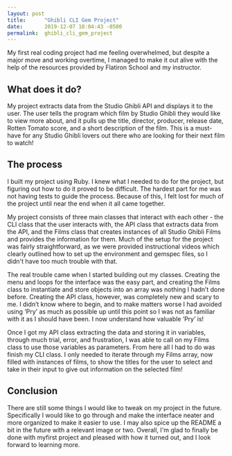 ```yaml
---
layout: post
title:      "Ghibli CLI Gem Project"
date:       2019-12-07 18:04:43 -0500
permalink:  ghibli_cli_gem_project
---
```



My first real coding project had me feeling overwhelmed, but despite a major move and working overtime, I managed to make it out alive with the help of the resources provided by Flatiron School and my instructor.

## What does it do?

My project extracts data from the Studio Ghibli API and displays it to the user. The user tells the program which film by Studio Ghibli they would like to view more about, and it pulls up the title, director, producer, release date, Rotten Tomato score, and a short description of the film. This is a must-have for any Studio Ghibli lovers out there who are looking for their next film to watch!

## The process

I built my project using Ruby. I knew what I needed to do for the project, but figuring out how to do it proved to be difficult. The hardest part for me was not having tests to guide the process. Because of this, I felt lost for much of the project until near the end when it all came together.

My project consists of three main classes that interact with each other - the CLI class that the user interacts with, the API class that extracts data from the API, and the Films class that creates instances of all Studio Ghibli Films and provides the information for them. Much of the setup for the project was fairly straightforward, as we were provided instructional videos which clearly outlined how to set up the environment and gemspec files, so I didn't have too much trouble with that.

The real trouble came when I started building out my classes. Creating the menu and loops for the interface was the easy part, and creating the Films class to instantiate and store objects into an array was nothing I hadn’t done before. Creating the API class, however, was completely new and scary to me. I didn’t know where to begin, and to make matters worse I had avoided using ‘Pry’ as much as possible up until this point so I was not as familiar with it as I should have been. I now understand how valuable ‘Pry’ is!

Once I got my API class extracting the data and storing it in variables, through much trial, error, and frustration, I was able to call on my Films class to use those variables as parameters. From here all I had to do was finish my CLI class. I only needed to iterate through my Films array, now filled with instances of films, to show the titles for the user to select and take in their input to give out information on the selected film!

## Conclusion

There are still some things I would like to tweak on my project in the future. Specifically I would like to go through and make the interface neater and more organized to make it easier to use. I may also spice up the README a bit in the future with a relevant image or two. Overall, I'm glad to finally be done with myfirst project and pleased with how it turned out, and I look forward to learning more.
